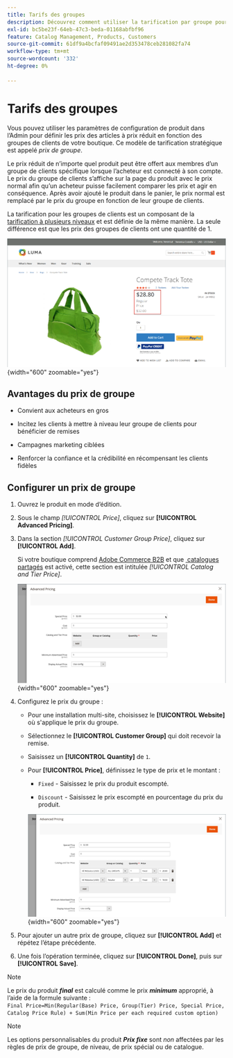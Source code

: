 ```yaml
---
title: Tarifs des groupes
description: Découvrez comment utiliser la tarification par groupe pour définir les prix des articles à prix réduit en fonction des groupes de clients de votre boutique.
exl-id: bc5be23f-64eb-47c3-beda-01168abfbf96
feature: Catalog Management, Products, Customers
source-git-commit: 61df9a4bcfaf09491ae2d353478ceb281082fa74
workflow-type: tm+mt
source-wordcount: '332'
ht-degree: 0%

---
```


# Tarifs des groupes

Vous pouvez utiliser les paramètres de configuration de produit dans l’Admin pour définir les prix des articles à prix réduit en fonction des groupes de clients de votre boutique. Ce modèle de tarification stratégique est appelé _prix de groupe_.

Le prix réduit de n’importe quel produit peut être offert aux membres d’un groupe de clients spécifique lorsque l’acheteur est connecté à son compte. Le prix du groupe de clients s’affiche sur la page du produit avec le prix normal afin qu’un acheteur puisse facilement comparer les prix et agir en conséquence. Après avoir ajouté le produit dans le panier, le prix normal est remplacé par le prix du groupe en fonction de leur groupe de clients.

La tarification pour les groupes de clients est un composant de la [tarification à plusieurs niveaux](product-price-tier.md) et est définie de la même manière. La seule différence est que les prix des groupes de clients ont une quantité de 1.

![Remise pour le groupe client](./assets/storefront-price-group.png){width="600" zoomable="yes"}

## Avantages du prix de groupe

- Convient aux acheteurs en gros

- Incitez les clients à mettre à niveau leur groupe de clients pour bénéficier de remises

- Campagnes marketing ciblées

- Renforcer la confiance et la crédibilité en récompensant les clients fidèles

## Configurer un prix de groupe

1. Ouvrez le produit en mode d’édition.

1. Sous le champ _[!UICONTROL Price]_, cliquez sur **[!UICONTROL Advanced Pricing]**.

1. Dans la section _[!UICONTROL Customer Group Price]_, cliquez sur **[!UICONTROL Add]**.

   Si votre boutique comprend [Adobe Commerce B2B](../b2b/introduction.md) et que [&#x200B; catalogues partagés](../b2b/catalog-shared.md) est activé, cette section est intitulée _[!UICONTROL Catalog and Tier Price]_.

   ![Tarifs avancés](./assets/product-price-group.png){width="600" zoomable="yes"}

1. Configurez le prix du groupe :

   - Pour une installation multi-site, choisissez le **[!UICONTROL Website]** où s&#39;applique le prix du groupe.

   - Sélectionnez le **[!UICONTROL Customer Group]** qui doit recevoir la remise.

   - Saisissez un **[!UICONTROL Quantity]** de `1`.

   - Pour **[!UICONTROL Price]**, définissez le type de prix et le montant :

      - `Fixed` - Saisissez le prix du produit escompté.

      - `Discount` - Saisissez le prix escompté en pourcentage du prix du produit.

     ![&#x200B; Tarifs des groupes clients](./assets/product-price-group-discount.png){width="600" zoomable="yes"}

1. Pour ajouter un autre prix de groupe, cliquez sur **[!UICONTROL Add]** et répétez l’étape précédente.

1. Une fois l’opération terminée, cliquez sur **[!UICONTROL Done]**, puis sur **[!UICONTROL Save]**.

>[!NOTE]
>
>Le prix du produit **_final_** est calculé comme le prix **_minimum_** approprié, à l’aide de la formule suivante : <br/>`Final Price=Min(Regular(Base) Price, Group(Tier) Price, Special Price, Catalog Price Rule) + Sum(Min Price per each required custom option)`

>[!NOTE]
>
>Les options personnalisables du produit **_Prix fixe_** sont _non_ affectées par les règles de prix de groupe, de niveau, de prix spécial ou de catalogue.
